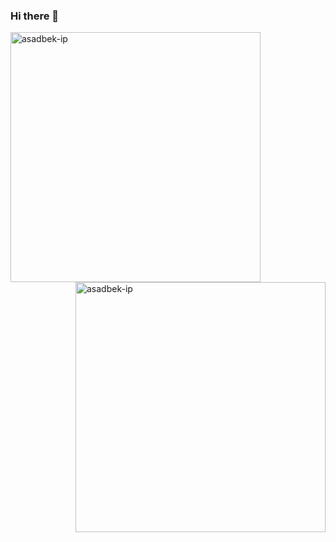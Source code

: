 ### Hi there 👋

<!--
**Asadbek-IP/asadbek-ip** is a ✨ _special_ ✨ repository because its `README.md` (this file) appears on your GitHub profile.

Here are some ideas to get you started:

- 🔭 I’m currently working on ...
- 🌱 I’m currently learning ...
- 👯 I’m looking to collaborate on ...
- 🤔 I am looking for help with ...
- 💬 Ask me about ...
- 📫 How to reach me: ...
- 😄 Pronouns: ...
- ⚡ Fun fact: ...
-->

<img width="400" align="left" src="https://github-readme-stats.vercel.app/api?username=asadbek-ip&theme=github_dark&show_icons=true&locale=en" alt="asadbek-ip" />
<img width="400" align="right" src="https://github-readme-streak-stats.herokuapp.com?user=asadbek-ip&theme=tokyonight_duo&hide_border=true" alt="asadbek-ip" />
